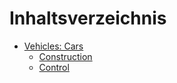 # Inhaltsverzeichnis

- [Vehicles: Cars](./manual_DE.md#vehicles:-cars)
    - [Construction](./manual_DE.md#construction)
    - [Control](./manual_DE.md#control)